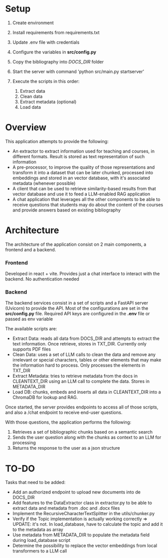 # Setup

1. Create environment
1. Install requirements from requirements.txt
1. Update .env file with credentials
1. Configure the variables in **src/config.py**
1. Copy the bibliography into _DOCS_DIR_ folder
1. Start the server with command 'python src/main.py startserver'

1. Execute the scripts in this order:
    1. Extract data
    1. Clean data
    1. Extract metadata (optional)
    1. Load data



# Overview

This application attempts to provide the following:

* An extractor to extract information used for teaching and courses, in different formats. Result is stored as text representation of such information
* A pre-processor, to improve the quality of those representations and transform it into a dataset that can be later chunked, processed into embeddings and stored in an vector database, with it's associated metadata (whenever possible)
* A client that can be used to retrieve similarity-based results from that vector database and use it to feed a LLM-enabled RAG application
* A chat application that leverages all the other components to be able to receive questions that students may do about the content of the courses and provide answers based on existing bibliography

# Architecture

The architecture of the application consist on 2 main components, a frontend and a backend.

### Frontend
Developed in react + vite. Provides just a chat interface to interact with the backend. No authentication needed

### Backend

The backend services consist in a set of scripts and a FastAPI server (Uvicorn) to provide the API. Most of the configurations are set in the **src/config.py** file. Required API keys are configured in the **.env** file or passed as env variable

The available scripts are:
* Extract Data: reads all data from DOCS_DIR and attempts to extract the text information. Once retrieve, stores in TXT_DIR. Currently only supports PDF files
* Clean Data: uses a set of LLM calls to clean the data and remove any irrelevant or special characters, tables or other elements that may make the information hard to process. Only processes the elements in TXT_DIR
* Extract Metadata: tries to retrieve metadata from the docs in CLEANTEXT_DIR using an LLM call to complete the data. Stores in METADATA_DIR 
* Load DB: chunks, embeds and inserts all data in CLEANTEXT_DIR into a ChromaDB for lookup and RAG. 

Once started, the server provides endpoints to access all of those scripts, and also a /chat endpoint to receive end-user questions.

With those questions, the application performs the following:
1. Retrieves a set of bibliographic chunks based on a semantic search
1. Sends the user question along with the chunks as context to an LLM for processing
1. Returns the response to the user as a json structure

# TO-DO

Tasks that need to be added:
* Add an authorized endpoint to upload new documents into de DOCS_DIR
* Add features to the DataExtractor class in extractor.py to be able to extract data and metadata from .doc and .docx files
* Implement the RecursiveCharacterTextSplitter in the utils/chunker.py
* Verify if the Topic implementation is actually working correctly => UPDATE: it's not. In load_database, have to calculate the topic and add it to the metadata as array
* Use metadata from METADATA_DIR to populate the metadata field during load_database script
* Determine the possibility to replace the vector embeddings from local transformers to a LLM call
